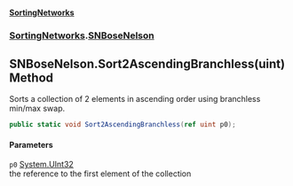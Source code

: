 #### [SortingNetworks](index.md 'index')
### [SortingNetworks](SortingNetworks.md 'SortingNetworks').[SNBoseNelson](SortingNetworks_SNBoseNelson.md 'SortingNetworks.SNBoseNelson')
## SNBoseNelson.Sort2AscendingBranchless(uint) Method
Sorts a collection of 2 elements in ascending order using branchless min/max swap.  
```csharp
public static void Sort2AscendingBranchless(ref uint p0);
```
#### Parameters
<a name='SortingNetworks_SNBoseNelson_Sort2AscendingBranchless(uint)_p0'></a>
`p0` [System.UInt32](https://docs.microsoft.com/en-us/dotnet/api/System.UInt32 'System.UInt32')  
the reference to the first element of the collection
  
